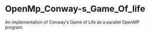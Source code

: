 # OpenMp_Conway-s_Game_Of_life
An implementation of Conway's Game of Life as a parallel OpenMP program.
